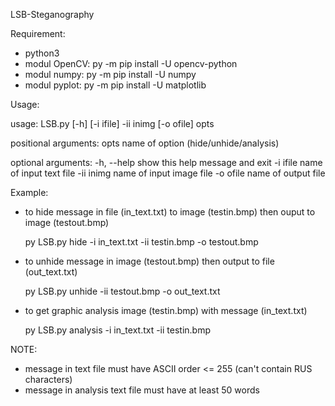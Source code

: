 LSB-Steganography

Requirement:

- python3
- modul OpenCV: py -m pip install -U opencv-python
- modul numpy: py -m pip install -U numpy
- modul pyplot: py -m pip install -U matplotlib

Usage:

usage: LSB.py [-h] [-i ifile] -ii inimg [-o ofile] opts

positional arguments:
  opts        name of option (hide/unhide/analysis)

optional arguments:
  -h, --help  show this help message and exit
  -i ifile    name of input text file
  -ii inimg   name of input image file
  -o ofile    name of output file
 
 Example:
 
 - to hide message in file (in_text.txt) to image (testin.bmp) then ouput to image (testout.bmp)
 
   py LSB.py hide -i in_text.txt -ii testin.bmp -o testout.bmp
   
 - to unhide message in image (testout.bmp) then output to file (out_text.txt)
 
   py LSB.py unhide -ii testout.bmp -o out_text.txt
   
 - to get graphic analysis image (testin.bmp) with message (in_text.txt)
 
   py LSB.py analysis -i in_text.txt -ii testin.bmp
   
 NOTE:
 
 - message in text file must have ASCII order <= 255 (can't contain RUS characters)
 - message in analysis text file must have at least 50 words
 
